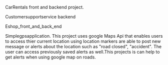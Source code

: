 CarRentals front and backend project. 

Customersupportservice backend

Eshop_front_and_back_end

Simplegpsapplication. This project uses google Maps Api that enables users to access thier current location using location markers are able to post new message or alerts about the location such as "road closed", "accident". The user can access previously saved alerts as well.This projects is can help to get alerts when using google map on roads.
